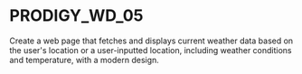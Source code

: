 # PRODIGY_WD_05
Create a web page that fetches and displays current weather data based on the user's location or a user-inputted location, including weather conditions and temperature, with a modern design.
